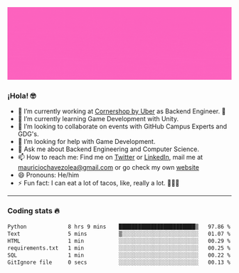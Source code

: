 ![Banner](banner.gif)

### ¡Hola! 🤓

- 🔭 I’m currently working at [Cornershop by Uber](https://cornershopapp.com) as Backend Engineer. 🥑
- 🌱 I’m currently learning Game Development with Unity.
- 👯 I’m looking to collaborate on events with GitHub Campus Experts and GDG's.
- 🤔 I’m looking for help with Game Development.
- 💬 Ask me about Backend Engineering and Computer Science.
- 📫 How to reach me: Find me on [Twitter](https://twitter.com/ultr4nerd) or [LinkedIn](https://www.linkedin.com/in/ultr4nerd), mail me at [mauriciochavezolea@gmail.com](mailto:mauriciochavezolea@gmail.com) or go check my own [website](mauriciochavez.dev)
- 😄 Pronouns: He/him
- ⚡ Fun fact: I can eat a lot of tacos, like, really a lot. 🌮🌮🌮

---

### Coding stats 🔥

<!--START_SECTION:waka-->

```text
Python             8 hrs 9 mins    ████████████████████████▒   97.86 %
Text               5 mins          ▒░░░░░░░░░░░░░░░░░░░░░░░░   01.07 %
HTML               1 min           ░░░░░░░░░░░░░░░░░░░░░░░░░   00.29 %
requirements.txt   1 min           ░░░░░░░░░░░░░░░░░░░░░░░░░   00.25 %
SQL                1 min           ░░░░░░░░░░░░░░░░░░░░░░░░░   00.22 %
GitIgnore file     0 secs          ░░░░░░░░░░░░░░░░░░░░░░░░░   00.13 %
```

<!--END_SECTION:waka-->
